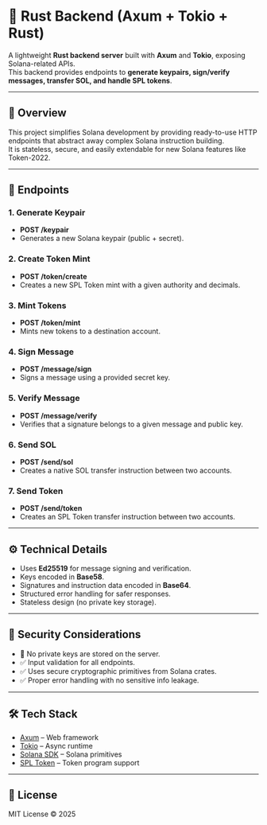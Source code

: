 # 🦀 Rust Backend (Axum + Tokio + Rust)

A lightweight **Rust backend server** built with **Axum** and **Tokio**, exposing Solana-related APIs.  
This backend provides endpoints to **generate keypairs, sign/verify messages, transfer SOL, and handle SPL tokens**.

---

## 🚀 Overview

This project simplifies Solana development by providing ready-to-use HTTP endpoints that abstract away complex Solana instruction building.  
It is stateless, secure, and easily extendable for new Solana features like Token-2022.

---

## 🔑 Endpoints

### 1. Generate Keypair
- **POST /keypair**
- Generates a new Solana keypair (public + secret).

### 2. Create Token Mint
- **POST /token/create**
- Creates a new SPL Token mint with a given authority and decimals.

### 3. Mint Tokens
- **POST /token/mint**
- Mints new tokens to a destination account.

### 4. Sign Message
- **POST /message/sign**
- Signs a message using a provided secret key.

### 5. Verify Message
- **POST /message/verify**
- Verifies that a signature belongs to a given message and public key.

### 6. Send SOL
- **POST /send/sol**
- Creates a native SOL transfer instruction between two accounts.

### 7. Send Token
- **POST /send/token**
- Creates an SPL Token transfer instruction between two accounts.

---

## ⚙️ Technical Details

- Uses **Ed25519** for message signing and verification.
- Keys encoded in **Base58**.
- Signatures and instruction data encoded in **Base64**.
- Structured error handling for safer responses.
- Stateless design (no private key storage).

---

## 🔐 Security Considerations

- 🚫 No private keys are stored on the server.
- ✅ Input validation for all endpoints.
- ✅ Uses secure cryptographic primitives from Solana crates.
- ✅ Proper error handling with no sensitive info leakage.

---

## 🛠️ Tech Stack

- [Axum](https://github.com/tokio-rs/axum) – Web framework  
- [Tokio](https://tokio.rs) – Async runtime  
- [Solana SDK](https://docs.rs/solana-sdk) – Solana primitives  
- [SPL Token](https://spl.solana.com/token) – Token program support  

---

## 📄 License

MIT License © 2025
